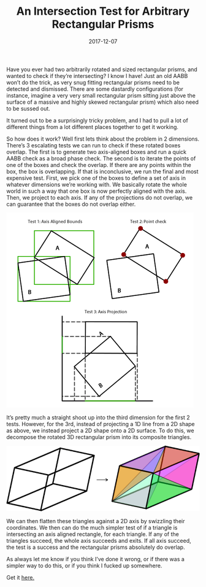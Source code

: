 ﻿---
title: An Intersection Test for Arbitrary Rectangular Prisms
date: 2017-12-07
---

Have you ever had two arbitrarily rotated and sized rectangular prisms, and wanted to check if they’re intersecting? I know I have! Just an old AABB won’t do the trick, as very snug fitting rectangular prisms need to be detected and dismissed. There are some dastardly configurations (for instance, imagine a very very small rectangular prism sitting just above the surface of a massive and highly skewed rectangular prism) which also need to be sussed out.

It turned out to be a surprisingly tricky problem, and I had to pull a lot of different things from a lot different places together to get it working.

So how does it work? Well first lets think about the problem in 2 dimensions. There’s 3 escalating tests we can run to check if these rotated boxes overlap. The first is to generate two axis-aligned boxes and run a quick AABB check as a broad phase check. The second is to iterate the points of one of the boxes and check the overlap. If there are any points within the box, the box is overlapping. If that is inconclusive, we run the final and most expensive test. First, we pick one of the boxes to define a set of axis in whatever dimensions we’re working with. We basically rotate the whole world in such a way that one box is now perfectly aligned with the axis. Then, we project to each axis. If any of the projections do not overlap, we can guarantee that the boxes do not overlap either.

![A visual representation of these 3 steps.](2019_IntersectionTest_1.png)

It’s pretty much a straight shoot up into the third dimension for the first 2 tests. However, for the 3rd, instead of projecting a 1D line from a 2D shape as above, we instead project a 2D shape onto a 2D surface. To do this, we decompose the rotated 3D rectangular prism into its composite triangles.

![A diagram of the process of decomposing a 3D rectangular prism into a 2D plane.](2019_IntersectionTest_2.png)

We can then flatten these triangles against a 2D axis by swizzling their coordinates. We then can do the much simpler test of if a triangle is intersecting an axis aligned rectangle, for each triangle. If any of the triangles succeed, the whole axis succeeds and exits. If all axis succeed, the test is a success and the rectangular prisms absolutely do overlap.

As always let me know if you think I’ve done it wrong, or if there was a simpler way to do this, or if you think I fucked up somewhere.

Get it [here.](https://github.com/cowtrix/UnityRectangularPrismOverlap)